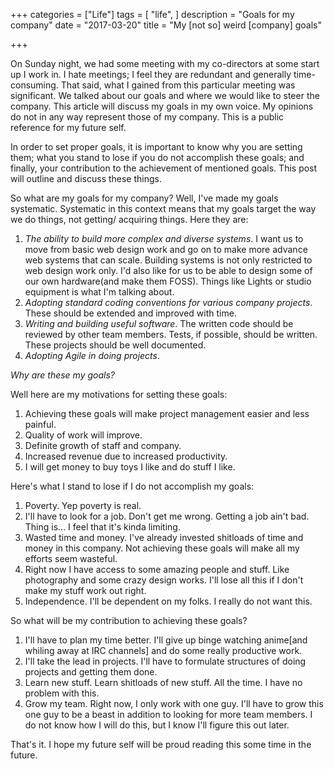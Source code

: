 +++
categories = ["Life"]
tags = [
    "life",
]
description = "Goals for my company"
date = "2017-03-20"
title = "My [not so] weird [company] goals"

+++

On Sunday night, we had some meeting with my co-directors at some
start up I work in. I hate meetings; I feel they are redundant and
generally time-consuming. That said, what I gained from this
particular meeting was significant. We talked about our goals and
where we would like to steer the company. This article will discuss my
goals in my own voice. My opinions do not in any way represent those
of my company. This is a public reference for my future self.

In order to set proper goals, it is important to know why you are
setting them; what you stand to lose if you do not accomplish these
goals; and finally, your contribution to the achievement of mentioned
goals. This post will outline and discuss these things.

So what are my goals for my company? Well, I've made my goals systematic. Systematic in this context means that my goals target the way we do things, not getting/ acquiring things. Here they are:  
1. *The ability to build more complex and diverse systems*. I want us to move from basic web design work and go on to make more advance web systems that can scale. Building systems is not only restricted to web design work only. I'd also like for us to be able to design some of our own hardware(and make them FOSS). Things like Lights or studio equipment is what I'm talking about.  
2. *Adopting standard coding conventions for various company projects*. These should be extended and improved with time.  
3. *Writing and building useful software*. The written code should be reviewed by other team members. Tests, if possible, should be written. These projects should be well documented.  
4. *Adopting Agile in doing projects*.

_Why are these my goals?_

Well here are my motivations for setting these goals:  
1. Achieving these goals will make project management easier and less painful.  
2. Quality of work will improve.  
3. Definite growth of staff and company.  
4. Increased revenue due to increased productivity.  
5. I will get money to buy toys I like and do stuff I like.

Here's what I stand to lose if I do not accomplish my goals:  
1. Poverty. Yep poverty is real.  
2. I'll have to look for a job. Don't get me wrong. Getting a job ain't bad. Thing is... I feel that it's kinda limiting.  
3. Wasted time and money. I've already invested shitloads of time and money in this company. Not achieving these goals will make all my efforts seem wasteful.  
4. Right now I have access to some amazing people and stuff. Like photography and some crazy design works. I'll lose all this if I don't make my stuff work out right.  
5. Independence. I'll be dependent on my folks. I really do not want this.

So what will be my contribution to achieving these goals?  
1. I'll have to plan my time better. I'll give up binge watching anime[and whiling away at IRC channels] and do some really productive work.  
2. I'll take the lead in projects. I'll have to formulate structures of doing projects and getting them done.  
3. Learn new stuff. Learn shitloads of new stuff. All the time. I have no problem with this.  
4. Grow my team. Right now, I only work with one guy. I'll have to grow this one guy to be a beast in addition to looking for more team members. I do not know how I will do this, but I know I'll figure this out later.

That's it. I hope my future self will be proud reading this some time in the future.
